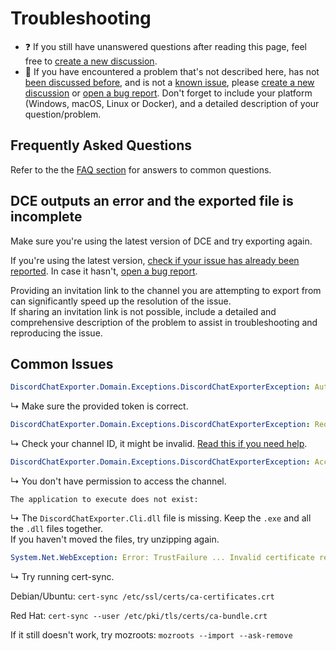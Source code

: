 # Troubleshooting

- ❓ If you still have unanswered questions after reading this page, feel free to [create a new discussion](https://github.com/Tyrrrz/DiscordChatExporter/discussions/new).
- 🐞 If you have encountered a problem that's not described here, has not [been discussed before](https://github.com/Tyrrrz/DiscordChatExporter/discussions), and is not a [known issue](https://github.com/Tyrrrz/DiscordChatExporter/issues?q=is%3Aissue), please [create a new discussion](https://github.com/Tyrrrz/DiscordChatExporter/discussions/new) or [open a bug report](https://github.com/Tyrrrz/DiscordChatExporter/issues/new). Don't forget to include your platform (Windows, macOS, Linux or Docker), and a detailed description of your question/problem.

## Frequently Asked Questions

Refer to the the [FAQ section](FAQ.md) for answers to common questions.

## DCE outputs an error and the exported file is incomplete

Make sure you're using the latest version of DCE and try exporting again.

If you're using the latest version, [check if your issue has already been reported](<(https://github.com/Tyrrrz/DiscordChatExporter/issues?q=is%3Aissue)>).
In case it hasn't, [open a bug report](https://github.com/Tyrrrz/DiscordChatExporter/issues/new).

Providing an invitation link to the channel you are attempting to export from can significantly speed up the resolution of the issue.  
If sharing an invitation link is not possible, include a detailed and comprehensive description of the problem to assist in troubleshooting and reproducing the issue.

## Common Issues

```yml
DiscordChatExporter.Domain.Exceptions.DiscordChatExporterException: Authentication token is invalid.
```

↳ Make sure the provided token is correct.

```yml
DiscordChatExporter.Domain.Exceptions.DiscordChatExporterException: Requested resource does not exist.
```

↳ Check your channel ID, it might be invalid. [Read this if you need help](Token-and-IDs.md).

```yml
DiscordChatExporter.Domain.Exceptions.DiscordChatExporterException: Access is forbidden.
```

↳ You don't have permission to access the channel.

```console
The application to execute does not exist:
```

↳ The `DiscordChatExporter.Cli.dll` file is missing. Keep the `.exe` and all the `.dll` files together.  
If you haven't moved the files, try unzipping again.

```yml
System.Net.WebException: Error: TrustFailure ... Invalid certificate received from server.
```

↳ Try running cert-sync.

Debian/Ubuntu: `cert-sync /etc/ssl/certs/ca-certificates.crt`

Red Hat: `cert-sync --user /etc/pki/tls/certs/ca-bundle.crt`

If it still doesn't work, try mozroots: `mozroots --import --ask-remove`
